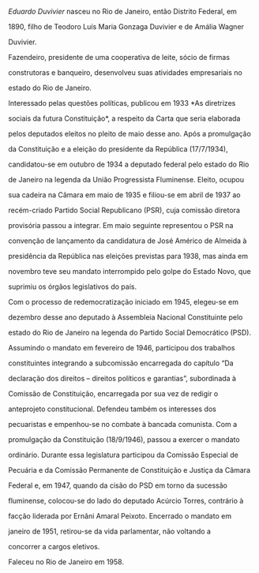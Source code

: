 

*Eduardo Duvivier* nasceu no Rio de Janeiro, então Distrito Federal, em

1890, filho de Teodoro Luís Maria Gonzaga Duvivier e de Amália Wagner

Duvivier.



Fazendeiro, presidente de uma cooperativa de leite, sócio de firmas

construtoras e banqueiro, desenvolveu suas atividades empresariais no

estado do Rio de Janeiro.



Interessado pelas questões políticas, publicou em 1933 *As diretrizes

sociais da futura Constituição*, a respeito da Carta que seria elaborada

pelos deputados eleitos no pleito de maio desse ano. Após a promulgação

da Constituição e a eleição do presidente da República (17/7/1934),

candidatou-se em outubro de 1934 a deputado federal pelo estado do Rio

de Janeiro na legenda da União Progressista Fluminense. Eleito, ocupou

sua cadeira na Câmara em maio de 1935 e filiou-se em abril de 1937 ao

recém-criado Partido Social Republicano (PSR), cuja comissão diretora

provisória passou a integrar. Em maio seguinte representou o PSR na

convenção de lançamento da candidatura de José Américo de Almeida à

presidência da República nas eleições previstas para 1938, mas ainda em

novembro teve seu mandato interrompido pelo golpe do Estado Novo, que

suprimiu os órgãos legislativos do país.



Com o processo de redemocratização iniciado em 1945, elegeu-se em

dezembro desse ano deputado à Assembleia Nacional Constituinte pelo

estado do Rio de Janeiro na legenda do Partido Social Democrático (PSD).

Assumindo o mandato em fevereiro de 1946, participou dos trabalhos

constituintes integrando a subcomissão encarregada do capítulo “Da

declaração dos direitos – direitos políticos e garantias”, subordinada à

Comissão de Constituição, encarregada por sua vez de redigir o

anteprojeto constitucional. Defendeu também os interesses dos

pecuaristas e empenhou-se no combate à bancada comunista. Com a

promulgação da Constituição (18/9/1946), passou a exercer o mandato

ordinário. Durante essa legislatura participou da Comissão Especial de

Pecuária e da Comissão Permanente de Constituição e Justiça da Câmara

Federal e, em 1947, quando da cisão do PSD em torno da sucessão

fluminense, colocou-se do lado do deputado Acúrcio Torres, contrário à

facção liderada por Ernâni Amaral Peixoto. Encerrado o mandato em

janeiro de 1951, retirou-se da vida parlamentar, não voltando a

concorrer a cargos eletivos.



Faleceu no Rio de Janeiro em 1958.



